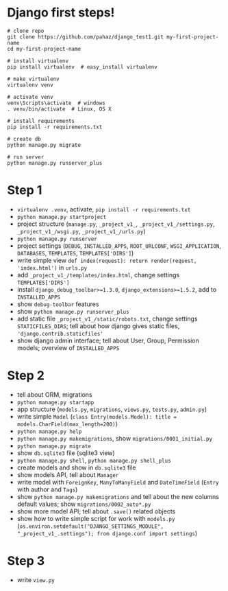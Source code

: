 # Django first steps!

    # clone repo
    git clone https://github.com/pahaz/django_test1.git my-first-project-name
    cd my-first-project-name
    
    # install virtualenv
    pip install virtualenv  # easy_install virtualenv
    
    # make virtualenv
    virtualenv venv
    
    # activate venv
    venv\Scripts\activate  # windows
    . venv/bin/activate  # Linux, OS X
    
    # install requirements
    pip install -r requirements.txt
    
    # create db
    python manage.py migrate
    
    # run server
    python manage.py runserver_plus

# Step 1 #

 - `virtualenv .venv`, activate, `pip install -r requirements.txt`
 - `python manage.py startproject`
 - project structure (`manage.py`, `_project_v1_`, `_project_v1_/settings.py`, `_project_v1_/wsgi.py`, `_project_v1_/urls.py`)
 - `python manage.py runserver`
 - project settings (`DEBUG`, `INSTALLED_APPS`, `ROOT_URLCONF`, `WSGI_APPLICATION`, `DATABASES`, `TEMPLATES`, `TEMPLATES['DIRS']`)
 - write simple view `def index(request): return render(request, 'index.html')` in `urls.py`
 - add `_project_v1_/templates/index.html`, change settings `TEMPLATES['DIRS']`
 - install `django_debug_toolbar>=1.3.0`, `django_extensions>=1.5.2`, add to `INSTALLED_APPS`
 - show `debug-toolbar` features
 - show `python manage.py runserver_plus`
 - add static file `_project_v1_/static/robots.txt`, change settings `STATICFILES_DIRS`; tell about how django gives static files, `'django.contrib.staticfiles'` 
 - show django admin interface; tell about User, Group, Permission models; overview of `INSTALLED_APPS`

# Step 2 #

 - tell about ORM, migrations
 - `python manage.py startapp`
 - app structure (`models.py`, `migrations`, `views.py`, `tests.py`, `admin.py`)
 - write simple `Model` (`class Entry(models.Model): title = models.CharField(max_length=200)`)
 - `python manage.py help`
 - `python manage.py makemigrations`, show `migrations/0001_initial.py`
 - `python manage.py migrate`
 - show `db.sqlite3` file (sqlite3 view)
 - `python manage.py shell`, `python manage.py shell_plus`
 - create models and show in `db.sqlite3` file
 - show models API, tell about `Manager`
 - write model with `ForeignKey`, `ManyToManyField` and `DateTimeField` (`Entry` with author and `Tags`)
 - show `python manage.py makemigrations` and tell about the new columns default values; show `migrations/0002_auto*.py`
 - show more model API; tell about `.save()` related objects 
 - show how to write simple script for work with `models.py` (`os.environ.setdefault("DJANGO_SETTINGS_MODULE", "_project_v1_.settings"); from django.conf import settings`)

# Step 3 #

 - write `view.py`
